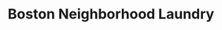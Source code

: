 ---
title: "Boston Neighborhood Laundry"
url: /bellville/boston-neighborhood-laundry/
shop: laundry
---